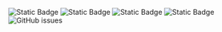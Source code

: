 ![Static Badge](https://img.shields.io/badge/blacklists-60-000000) ![Static Badge](https://img.shields.io/badge/blacklisted-3121891-cc0000) ![Static Badge](https://img.shields.io/badge/whitelisted-2244-00CC00) ![Static Badge](https://img.shields.io/badge/streaming_blacklist-28107-000000) ![GitHub issues](https://img.shields.io/github/issues/fabriziosalmi/blacklists)
